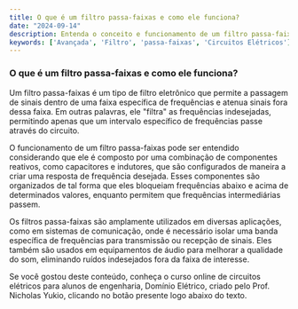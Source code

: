 ```yaml
---
title: O que é um filtro passa-faixas e como ele funciona?
date: "2024-09-14"
description: Entenda o conceito e funcionamento de um filtro passa-faixas em circuitos elétricos.
keywords: ['Avançada', 'Filtro', 'passa-faixas', 'Circuitos Elétricos']
---
```


### O que é um filtro passa-faixas e como ele funciona?

Um filtro passa-faixas é um tipo de filtro eletrônico que permite a passagem de sinais dentro de uma faixa específica de frequências e atenua sinais fora dessa faixa. Em outras palavras, ele "filtra" as frequências indesejadas, permitindo apenas que um intervalo específico de frequências passe através do circuito.

O funcionamento de um filtro passa-faixas pode ser entendido considerando que ele é composto por uma combinação de componentes reativos, como capacitores e indutores, que são configurados de maneira a criar uma resposta de frequência desejada. Esses componentes são organizados de tal forma que eles bloqueiam frequências abaixo e acima de determinados valores, enquanto permitem que frequências intermediárias passem.

Os filtros passa-faixas são amplamente utilizados em diversas aplicações, como em sistemas de comunicação, onde é necessário isolar uma banda específica de frequências para transmissão ou recepção de sinais. Eles também são usados em equipamentos de áudio para melhorar a qualidade do som, eliminando ruídos indesejados fora da faixa de interesse.

Se você gostou deste conteúdo, conheça o curso online de circuitos elétricos para alunos de engenharia, Domínio Elétrico, criado pelo Prof. Nicholas Yukio, clicando no botão presente logo abaixo do texto.